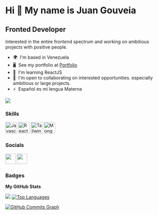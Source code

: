 Hi 👋 My name is Juan Gouveia
=============================

Fronted Developer
-----------------

Interested in the entire frontend spectrum and working on ambitious projects with positive people.

* 🌍  I'm based in Venezuela
* 🖥️  See my portfolio at [Portfolio](http://jcfgdev.github.io/Portfolio)
* 🧠  I'm learning ReactJS
* 🤝  I'm open to collaborating on interested opportunities. especially ambitious or large projects.
* ⚡  Español es mi lengua Materna

<a href="https://www.github.com/jcfgDEV" target="_blank" rel="noreferrer"><img
src="https://img.shields.io/github/followers/jcfgDEV?logo=github&style=for-the-badge&color=ef4444&labelColor=1c1917" /></a>

### Skills

<p align="left">
<a href="https://developer.mozilla.org/en-US/docs/Web/JavaScript" target="_blank" rel="noreferrer"><img src="https://raw.githubusercontent.com/danielcranney/readme-generator/main/public/icons/skills/javascript-colored.svg" width="36" height="36" alt="Javascript" /></a>
<a href="https://reactjs.org/" target="_blank" rel="noreferrer"><img src="https://raw.githubusercontent.com/danielcranney/readme-generator/main/public/icons/skills/react-colored.svg" width="36" height="36" alt="React" /></a>
<a href="https://tailwindcss.com/" target="_blank" rel="noreferrer"><img src="https://raw.githubusercontent.com/danielcranney/readme-generator/main/public/icons/skills/tailwindcss-colored.svg" width="36" height="36" alt="TailwindCSS" /></a>
<a href="https://www.mongodb.com/" target="_blank" rel="noreferrer"><img src="https://raw.githubusercontent.com/danielcranney/readme-generator/main/public/icons/skills/mongodb-colored.svg" width="36" height="36" alt="MongoDB" /></a>
</p>


### Socials

<p align="left"> <a href="https://www.github.com/jcfgDEV" target="_blank" rel="noreferrer"><img src="https://raw.githubusercontent.com/danielcranney/readme-generator/main/public/icons/socials/github.svg" width="32" height="32" /></a> <a href="https://www.linkedin.com/in/juan-fariñas" target="_blank" rel="noreferrer"><img src="https://raw.githubusercontent.com/danielcranney/readme-generator/main/public/icons/socials/linkedin.svg" width="32" height="32" /></a></p>

### Badges

<b>My GitHub Stats</b>

<a href="http://www.github.com/jcfgDEV"><img src="https://github-readme-streak-stats.herokuapp.com/?user=jcfgDEV&stroke=ffffff&background=1c1917&ring=22c55e&fire=22c55e&currStreakNum=ffffff&currStreakLabel=22c55e&sideNums=ffffff&sideLabels=ffffff&dates=ffffff&hide_border=true" /></a> <a href="https://github.com/jcfgDEV" align="left"><img src="https://github-readme-stats.vercel.app/api/top-langs/?username=jcfgDEV&langs_count=10&title_color=22c55e&text_color=ffffff&icon_color=ef4444&bg_color=1c1917&hide_border=true&locale=en&custom_title=Top%20%Languages" alt="Top Languages" /></a>

<a href="http://www.github.com/jcfgDEV"><img src="https://activity-graph.herokuapp.com/graph?username=jcfgDEV&bg_color=1c1917&color=ffffff&line=ef4444&point=ffffff&area_color=1c1917&area=true&hide_border=true&custom_title=GitHub%20Commits%20Graph" alt="GitHub Commits Graph" /></a>